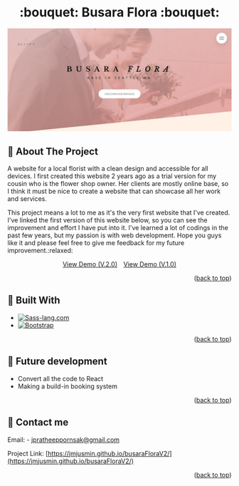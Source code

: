 <!-- PROJECT HEADER -->
<a name="readme-top"></a>
<h1 align="center">:bouquet: Busara Flora :bouquet:</h1>
<div align="center">
  <a href="https://jmjusmin.github.io/busaraFloraV2/">
    <img src="img/busara-cover.JPG" alt="cover">
  </a>
</div>

<!-- ABOUT THE PROJECT -->
## :memo: About The Project

<p>A website for a local florist with a clean design and accessible for all devices. I first created this website 2 years ago as a trial version 
for my cousin who is the flower shop owner. Her clients are mostly online base, so I think it must be nice to create a website that can showcase 
all her work and services.</p>

<p>This project means a lot to me as it's the very first website that I've created. I've linked the first version of this website below, 
so you can see the improvement and effort I have put into it. I've learned a lot of codings in the past few years, but my passion is with web development. Hope you guys like it and please feel free to give me feedback for my future improvement.:relaxed:</p>

<div align="center">
<a href="https://jmjusmin.github.io/busaraFloraV2">View Demo (V.2.0)</a><span>&emsp;</span><a href="https://jmjusmin.github.io/busaraFlora">View Demo (V.1.0)</a>
</div>
<p align="right">(<a href="#readme-top">back to top</a>)</p>


<!-- Technologies use -->
## :wrench: Built With

* [![Sass-lang.com]][Sass-url]
* [![Bootstrap][Bootstrap.com]][Bootstrap-url]

<p align="right">(<a href="#readme-top">back to top</a>)</p>



<!-- Future -->
## :rocket: Future development
* Convert all the code to React
* Making a build-in booking system

<p align="right">(<a href="#readme-top">back to top</a>)</p>



<!-- CONTACT -->
## :love_letter: Contact me

Email: - jpratheeppornsak@gmail.com

Project Link: [https://jmjusmin.github.io/busaraFloraV2/](https://jmjusmin.github.io/busaraFloraV2/)

<p align="right">(<a href="#readme-top">back to top</a>)</p>

<!-- MARKDOWN LINKS & IMAGES -->
<!-- https://www.markdownguide.org/basic-syntax/#reference-style-links -->
[linkedin-shield]: https://img.shields.io/badge/-LinkedIn-black.svg?style=for-the-badge&logo=linkedin&colorB=555
[linkedin-url]: https://linkedin.com/in/linkedin_username
[product-screenshot]: images/screenshot.png
[Bootstrap.com]: https://img.shields.io/badge/Bootstrap-563D7C?style=for-the-badge&logo=bootstrap&logoColor=white
[Bootstrap-url]: https://getbootstrap.com
[Sass-lang.com]: https://img.shields.io/badge/SASS-cc6699?style=for-the-badge&logo=sass&logoColor=white
[Sass-url]: https://sass-lang.com
